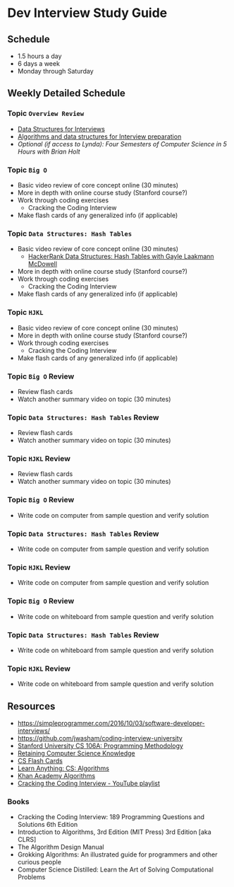 # Dev Interview Study Guide

## Schedule

- 1.5 hours a day
- 6 days a week
- Monday through Saturday

## Weekly Detailed Schedule

### Topic `Overview Review`
  - [Data Structures for Interviews](http://www.columbia.edu/~jxz2101/#1)
  - [Algorithms and data structures for Interview preparation](https://www.youtube.com/watch?v=BchPukWb0CU)
  - _Optional (if access to Lynda): Four Semesters of Computer Science in 5 Hours with Brian Holt_
### Topic `Big O`
  - Basic video review of core concept online (30 minutes)
  - More in depth with online course study (Stanford course?)
  - Work through coding exercises
    - Cracking the Coding Interview
  - Make flash cards of any generalized info (if applicable)
### Topic `Data Structures: Hash Tables`
  - Basic video review of core concept online (30 minutes)
    - [HackerRank Data Structures: Hash Tables with Gayle Laakmann McDowell](https://www.youtube.com/watch?v=shs0KM3wKv8)
  - More in depth with online course study (Stanford course?)
  - Work through coding exercises
    - Cracking the Coding Interview
  - Make flash cards of any generalized info (if applicable)
### Topic `HJKL`
  - Basic video review of core concept online (30 minutes)
  - More in depth with online course study (Stanford course?)
  - Work through coding exercises
    - Cracking the Coding Interview
  - Make flash cards of any generalized info (if applicable)
### Topic `Big O` Review
  - Review flash cards
  - Watch another summary video on topic (30 minutes)
### Topic `Data Structures: Hash Tables` Review
  - Review flash cards
  - Watch another summary video on topic (30 minutes)
### Topic `HJKL` Review
  - Review flash cards
  - Watch another summary video on topic (30 minutes)
### Topic `Big O` Review
  - Write code on computer from sample question and verify solution
### Topic `Data Structures: Hash Tables` Review
  - Write code on computer from sample question and verify solution
### Topic `HJKL` Review
  - Write code on computer from sample question and verify solution
### Topic `Big O` Review
  - Write code on whiteboard from sample question and verify solution
### Topic `Data Structures: Hash Tables` Review
  - Write code on whiteboard from sample question and verify solution
### Topic `HJKL` Review
  - Write code on whiteboard from sample question and verify solution

## Resources

- https://simpleprogrammer.com/2016/10/03/software-developer-interviews/
- https://github.com/jwasham/coding-interview-university
- [Stanford University CS 106A: Programming Methodology](https://see.stanford.edu/Course/CS106A)
- [Retaining Computer Science Knowledge](https://startupnextdoor.com/retaining-computer-science-knowledge/)
- [CS Flash Cards](https://github.com/jwasham/computer-science-flash-cards)
- [Learn Anything: CS: Algorithms](https://learn-anything.xyz/computer-science/algorithms)
- [Khan Academy Algorithms](https://www.khanacademy.org/computing/computer-science/algorithms)
- [Cracking the Coding Interview - YouTube playlist](https://www.youtube.com/watch?v=shs0KM3wKv8&list=PLX6IKgS15Ue02WDPRCmYKuZicQHit9kFt)

### Books

- Cracking the Coding Interview: 189 Programming Questions and Solutions 6th Edition
- Introduction to Algorithms, 3rd Edition (MIT Press) 3rd Edition [aka CLRS]
- The Algorithm Design Manual
- Grokking Algorithms: An illustrated guide for programmers and other curious people
- Computer Science Distilled: Learn the Art of Solving Computational Problems


